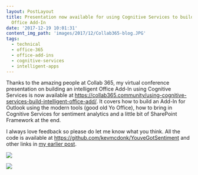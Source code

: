 ```yaml
---
layout: PostLayout
title: Presentation now available for using Cognitive Services to build an intelligent
  Office Add-In
date: '2017-12-19 10:01:31'
content_img_path: 'images/2017/12/Collab365-blog.JPG'
tags:
  - technical
  - office-365
  - office-add-ins
  - cognitive-services
  - intelligent-apps
---
```


Thanks to the amazing people at Collab 365, my virtual conference presentation on building an intelligent Office Add-In using Cognitive Services is now available at https://collab365.community/using-cognitive-services-build-intelligent-office-add/. It covers how to build an Add-In for Outlook using the modern tools (good old Yo Office), how to bring in Cognitive Services for sentiment analytics and a little bit of SharePoint Framework at the end.

I always love feedback so please do let me know what you think. All the code is available at https://github.com/kevmcdonk/YouveGotSentiment and other links in [my earlier post](https://www.mcd79.com/using-cognitive-services-to-build-an-intelligent-office-add-in/).

![](/images/2017/12/Collab-365-app.JPG)

![](/images/2017/12/Collab365-code.JPG)
